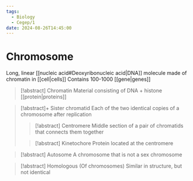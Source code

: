 ```yaml
---
tags:
  - Biology
  - Cegep/1
date: 2024-08-26T14:45:00
---
```


# Chromosome

Long, linear [[nucleic acid#Deoxyribonucleic acid|DNA]] molecule made of chromatin in [[cell|cells]]
Contains 100-1000 [[gene|genes]]

> [!abstract] Chromatin
> Material consisting of DNA + histone [[protein|proteins]]

> [!abstract]+ Sister chromatid
> Each of the two identical copies of a chromosome after replication
> 
> > [!abstract] Centromere
> > Middle section of a pair of chromatids that connects them together
> 
> > [!abstract] Kinetochore
> > Protein located at the centromere

> [!abstract] Autosome
> A chromosome that is not a sex chromosome

> [!abstract] Homologous
> (Of chromosomes) Similar in structure, but not identical